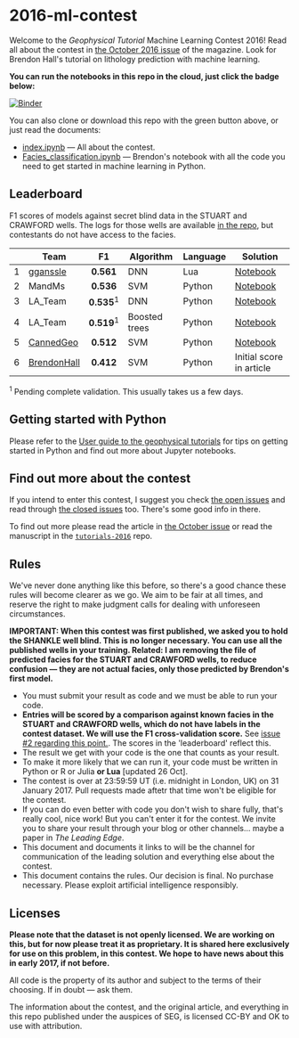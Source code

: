 # 2016-ml-contest

Welcome to the *Geophysical Tutorial* Machine Learning Contest 2016! Read all about the contest in [the October 2016 issue](http://library.seg.org/toc/leedff/35/10) of the magazine. Look for Brendon Hall's tutorial on lithology prediction with machine learning.

**You can run the notebooks in this repo in the cloud, just click the badge below:**

[![Binder](http://mybinder.org/badge.svg)](http://mybinder.org:/repo/seg/2016-ml-contest)

You can also clone or download this repo with the green button above, or just read the documents:

- [index.ipynb](index.ipynb) &mdash; All about the contest.
- [Facies_classification.ipynb](Facies_classification.ipynb) &mdash; Brendon's notebook with all the code you need to get started in machine learning in Python.


## Leaderboard

F1 scores of models against secret blind data in the STUART and CRAWFORD wells. The logs for those wells are available [in the repo](https://github.com/seg/2016-ml-contest/blob/master/validation_data_nofacies.csv), but contestants do not have access to the facies.

|   | Team                                          | F1         | Algorithm  | Language | Solution                 |
|:-:|-----------------------------------------------|:----------:|------------|----------|--------------------------|
| 1 | [gganssle](https://github.com/gganssle)       | **0.561**  | DNN        | Lua      |  [Notebook](gram/faye.ipynb) |
| 2 | MandMs                                        | **0.536**  | SVM        | Python      |  [Notebook](MandMs/Facies_classification-M%26Ms_SVM_rbf_kernel.ipynb) |
| 3 | LA_Team                                       | **0.535**<sup>1</sup>| DNN | Python |  [Notebook](LA_Team/Facies_classification_LA_TEAM_02.ipynb) |
| 4 | LA_Team                                       | **0.519**<sup>1</sup>| Boosted trees | Python |  [Notebook](LA_Team/Facies_classification_LA_TEAM.ipynb) |
| 5 | [CannedGeo](https://github.com/cannedgeo)     | **0.512**  | SVM        | Python | [Notebook](CannedGeo_/Facies_classification-BPage_CannedGeo_F1_56-VALIDATED.ipynb) |
| 6 | [BrendonHall](https://github.com/brendonhall) | **0.412**  | SVM        | Python | Initial score in article |

<sup>1</sup>&nbsp;Pending complete validation. This usually takes us a few days.

## Getting started with Python

Please refer to the [User guide to the geophysical tutorials](http://library.seg.org/doi/abs/10.1190/tle35020190.1) for tips on getting started in Python and find out more about Jupyter notebooks.


## Find out more about the contest

If you intend to enter this contest, I suggest you check [the open issues](https://github.com/seg/2016-ml-contest/issues) and read through  [the closed issues](https://github.com/seg/2016-ml-contest/issues?q=is%3Aissue+is%3Aclosed) too. There's some good info in there.

To find out more please read the article in [the October issue](http://library.seg.org/toc/leedff/35/10) or read the manuscript in the [`tutorials-2016`](https://github.com/seg/tutorials-2016) repo.


## Rules

We've never done anything like this before, so there's a good chance these rules will become clearer as we go. We aim to be fair at all times, and reserve the right to make judgment calls for dealing with unforeseen circumstances.

**IMPORTANT: When this contest was first published, we asked you to hold the SHANKLE well blind. This is no longer necessary. You can use all the published wells in your training. Related: I am removing the file of predicted facies for the STUART and CRAWFORD wells, to reduce confusion — they are not actual facies, only those predicted by Brendon's first model.**

- You must submit your result as code and we must be able to run your code.
- **Entries will be scored by a comparison against known facies in the STUART and CRAWFORD wells, which do not have labels in the contest dataset. We will use the F1 cross-validation score.** See [issue #2 regarding this point.](https://github.com/seg/2016-ml-contest/issues/2). The scores in the 'leaderboard' reflect this.
- The result we get with your code is the one that counts as your result.
- To make it more likely that we can run it, your code must be written in Python or R or Julia **or Lua** [updated 26 Oct].
- The contest is over at 23:59:59 UT (i.e. midnight in London, UK) on 31 January 2017. Pull requests made aftetr that time won't be eligible for the contest.
- If you can do even better with code you don't wish to share fully, that's really cool, nice work! But you can't enter it for the contest. We invite you to share your result through your blog or other channels... maybe a paper in *The Leading Edge*.
- This document and documents it links to will be the channel for communication of the leading solution and everything else about the contest.
- This document contains the rules. Our decision is final. No purchase necessary. Please exploit artificial intelligence responsibly. 

## Licenses

**Please note that the dataset is not openly licensed. We are working on this, but for now please treat it as proprietary. It is shared here exclusively for use on this problem, in this contest. We hope to have news about this in early 2017, if not before.**

All code is the property of its author and subject to the terms of their choosing. If in doubt — ask them.

The information about the contest, and the original article, and everything in this repo published under the auspices of SEG, is licensed CC-BY and OK to use with attribution.
